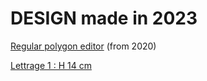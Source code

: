 # DESIGN made in 2023
[Regular polygon editor](https://openjscad.xyz#https://raw.githubusercontent.com/gilboonet/designs/master/2023/RegularPolygons.js) (from 2020)

[Lettrage 1 : H 14 cm](https://raw.githubusercontent.com/gilboonet/designs/master/2023/lettres_et_chiffres.pdf)
